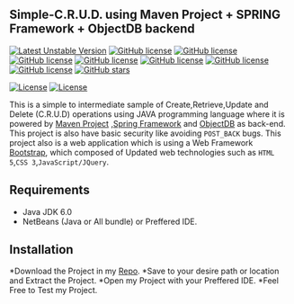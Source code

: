 ## Simple-C.R.U.D. using Maven Project + SPRING Framework + ObjectDB backend

[![Latest Unstable Version](https://img.shields.io/badge/Version-1.0-orange.svg)](https://github.com/clydegold8/Simple-MAVEN-SPRING-OBJECTDB-CRUD)
[![GitHub license](https://img.shields.io/badge/Platform-Windows%20%7C%20IOS%20%7C%20Linux-yellow.svg)](https://github.com/clydegold8/Simple-MAVEN-SPRING-OBJECTDB-CRUD)
[![GitHub license](https://img.shields.io/badge/Spring%20Framework-4.3.1%20Current%20GA-green.svg)](https://projects.spring.io/spring-framework/)
[![GitHub license](https://img.shields.io/badge/Maven-3.3.9-yellow.svg)](https://maven.apache.org/index.html)
[![GitHub license](https://img.shields.io/badge/JAVA-Version%208%20Update%2091-yellowgreen.svg)](https://java.com/en/)
[![GitHub license](https://img.shields.io/badge/JUnit%20Test-Passing%20%7C%20No%20Errors-brightgreen.svg)](http://junit.org/junit4/)
[![GitHub license](https://img.shields.io/badge/Build-Passing%20%7C%20No%20Errors-brightgreen.svg)](http://maven.apache.org/#)
[![GitHub license](https://img.shields.io/badge/license-MIT-blue.svg)](https://raw.githubusercontent.com/clydegold8/Simple-MAVEN-SPRING-OBJECTDB-CRUD/master/LICENSE)
[![GitHub stars](https://img.shields.io/github/stars/clydegold8/Simple-MAVEN-SPRING-OBJECTDB-CRUD.svg)](https://github.com/clydegold8/Simple-MAVEN-SPRING-OBJECTDB-CRUD/stargazers)

[![License](https://www.w3.org/Icons/valid-html401)]()
[![License](https://www.w3.org/Icons/valid-css2)]()



This is a simple to intermediate sample of Create,Retrieve,Update and Delete (C.R.U.D) operations using JAVA programming language where it is powered by [Maven Project](http://maven.apache.org/#) ,[Spring Framework](https://projects.spring.io/spring-framework/) and [ObjectDB](http://www.objectdb.com/) as back-end. This project is also have basic security like avoiding <code>POST_BACK</code> bugs. This project also is a web application which is using a Web Framework [Bootstrap](http://getbootstrap.com/), which composed of Updated web technologies such as <code>HTML 5</code>,<code>CSS 3</code>,<code>JavaScript/JQuery</code>.


## Requirements
*   Java JDK 6.0
*   NetBeans (Java or All bundle) or Preffered IDE.

## Installation
*Download the Project in my [Repo](https://github.com/clydegold8/Simple-MAVEN-SPRING-OBJECTDB-CRUD/archive/master.zip).
*Save to your desire path or location and Extract the Project.
*Open my Project with your Preffered IDE.
*Feel Free to Test my Project.

